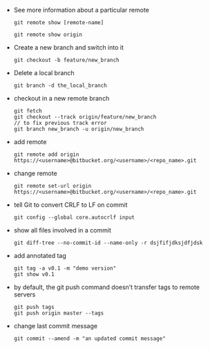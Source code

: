 - See more information about a particular remote
    ```git
    git remote show [remote-name]
    ```
    ```git
    git remote show origin
    ```

- Create a new branch and switch into it
    ```git
    git checkout -b feature/new_branch
    ```

- Delete a local branch
    ```git
    git branch -d the_local_branch
    ```

- checkout in a new remote branch
    ```git
    git fetch
    git checkout --track origin/feature/new_branch
    // to fix previous track error
    git branch new_branch -u origin/new_branch
    ```
- add remote
    ```git
    git remote add origin https://<username>@bitbucket.org/<username>/<repo_name>.git
    ```
- change remote
    ```git
    git remote set-url origin https://<username>@bitbucket.org/<username>/<repo_name>.git
    ```

- tell Git to convert CRLF to LF on commit
    ```git
    git config --global core.autocrlf input
    ```
    
- show all files involved in a commit 
    ```git
    git diff-tree --no-commit-id --name-only -r dsjfifjdksjdfjdsk
    ```
   
- add annotated tag
    ```git
    git tag -a v0.1 -m "demo version"
    git show v0.1
    ```
    
- by default, the git push command doesn’t transfer tags to remote servers
    ```git
    git push tags
    git push origin master --tags
    ```

- change last commit message
    ```git
    git commit --amend -m "an updated commit message"
    ```




